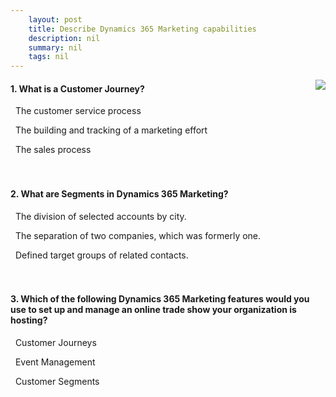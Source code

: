 ```yaml
---
    layout: post
    title: Describe Dynamics 365 Marketing capabilities 
    description: nil
    summary: nil
    tags: nil
---
```



 <a target="_blank" href="https://docs.microsoft.com/en-us/learn/modules/describe-dynamics-365-marketing-capabilities/8-knowledge-check/"><i class="fas fa-external-link-alt"></i> </a>
 <img align="right" src="https://docs.microsoft.com/en-us/learn/achievements/describe-dynamics-365-marketing-capabilities.svg">
####  1. What is a Customer Journey?


<i class='far fa-square'></i> &nbsp;&nbsp;The customer service process

<i class='fas fa-check-square' style='color: Dodgerblue;'></i> &nbsp;&nbsp;The building and tracking of a marketing effort

<i class='far fa-square'></i> &nbsp;&nbsp;The sales process
<br />
<br />
<br />

####  2. What are Segments in Dynamics 365 Marketing?


<i class='far fa-square'></i> &nbsp;&nbsp;The division of selected accounts by city.

<i class='far fa-square'></i> &nbsp;&nbsp;The separation of two companies, which was formerly one.

<i class='fas fa-check-square' style='color: Dodgerblue;'></i> &nbsp;&nbsp;Defined target groups of related contacts.
<br />
<br />
<br />

####  3. Which of the following Dynamics 365 Marketing features would you use to set up and manage an online trade show your organization is hosting?


<i class='far fa-square'></i> &nbsp;&nbsp;Customer Journeys

<i class='fas fa-check-square' style='color: Dodgerblue;'></i> &nbsp;&nbsp;Event Management

<i class='far fa-square'></i> &nbsp;&nbsp;Customer Segments
<br />
<br />
<br />
